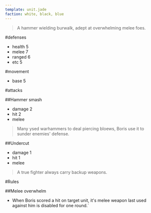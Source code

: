 ```yaml
---
template: unit.jade
faction: white, black, blue
---
```


>A hammer wielding burwalk, adept at overwhelming melee foes.

#defenses
+ health 5
+ melee 7
+ ranged 6
+ etc 5

#movement
+ base 5
 
#attacks

##Hammer smash
+ damage 2
+ hit 2
+ melee

>Many ysed warhammers to deal piercing bloews, Boris use it to sunder
enemies' defense.

##Undercut
+ damage 1
+ hit 1
+ melee

>A true fighter always carry backup weapons.

#Rules

##Melee overwhelm

+ When Boris scored a hit on target unit, it's melee weapon last used against
him is disabled for one round.`
